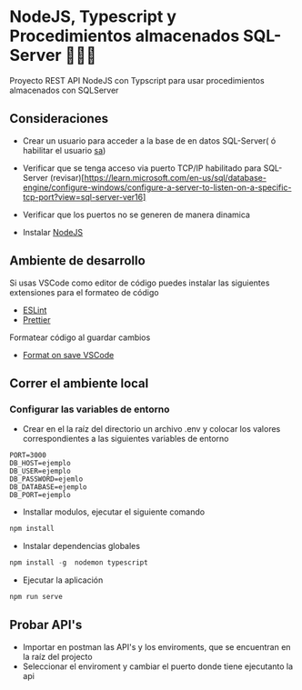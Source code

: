 # NodeJS, Typescript y Procedimientos almacenados SQL-Server 🤩🇭🇳

Proyecto REST API NodeJS con Typscript para usar procedimientos almacenados con SQLServer

## Consideraciones

- Crear un usuario para acceder a la base de en datos SQL-Server( ó habilitar el usuario [sa](https://www.youtube.com/watch?v=wF1fnziprGc))
- Verificar que se tenga acceso via puerto TCP/IP habilitado para SQL-Server (revisar)[https://learn.microsoft.com/en-us/sql/database-engine/configure-windows/configure-a-server-to-listen-on-a-specific-tcp-port?view=sql-server-ver16]
- Verificar que los puertos no se generen de manera dinamica

- Instalar [NodeJS](https://nodejs.org/en/)

## Ambiente de desarrollo

Si usas VSCode como editor de código puedes instalar las siguientes extensiones para el formateo de código

- [ESLint](https://marketplace.visualstudio.com/items?itemName=dbaeumer.vscode-eslint)
- [Prettier](https://marketplace.visualstudio.com/items?itemName=esbenp.prettier-vscode)

Formatear código al guardar cambios

- [Format on save VSCode](https://code.visualstudio.com/docs/getstarted/settings#_language-specific-editor-settings)

## Correr el ambiente local

### Configurar las variables de entorno

- Crear en el la raíz del directorio un archivo .env y colocar los valores correspondientes a las siguientes variables de entorno

```console
PORT=3000
DB_HOST=ejemplo
DB_USER=ejemplo
DB_PASSWORD=ejemlo
DB_DATABASE=ejemplo
DB_PORT=ejemplo
```

- Installar modulos, ejecutar el siguiente comando

```javascript
npm install
```

- Instalar dependencias globales

```javascript
npm install -g  nodemon typescript
```

- Ejecutar la aplicación

```javascript
npm run serve
```

## Probar API's

- Importar en postman las API's y los enviroments, que se encuentran en la raíz del projecto
- Seleccionar el enviroment y cambiar el puerto donde tiene ejecutanto la api
